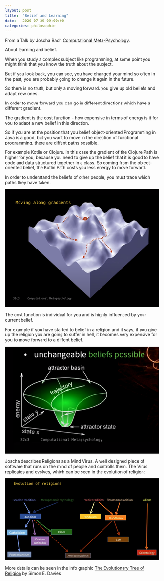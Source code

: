 ```yaml
---
layout: post
title:  "Belief and Learning"
date:   2020-07-29 09:00:00
categories: philosophie
---
```


From a Talk by Joscha Bach [Computational Meta-Psychology](https://www.youtube.com/watch?v=WRdJCFEqFTU).

About learning and belief.

When you study a complex subject like programming, at some point you might think that you know the truth about the subject.

But if you look back, you can see, you have changed your mind so often in the past, you are probably going to change it again in the future.

So there is no truth, but only a moving forward. you give up old beliefs and adapt new ones.

In order to move forward you can go in different directions which have a different gradient.

The gradient is the cost function - how expensive in terms of energy is it for you to adapt a new belief in this direction.

So if you are at the position that you belief object-oriented Programming in Java is a good, but you want to move in the direction of functional programming, there are diffent paths possible.

For example Kotlin or Clojure. In this case the gradient of the Clojure Path is higher for you, because you need to give up the belief that it is good to have code and data structured together in a class. So coming from the object-oriented belief, the Kotlin Path costs you less energy to move forward.

In order to understand the beliefs of other people, you must trace which paths they have taken.

![learning gradients](/img/philosophie/gradient.png)

The cost function is individual for you and is highly influenced by your current belief.

For example if you have started to belief in a religion and it says, if you give up the religion you are going to suffer in hell, it becomes very expensive for you to move forward to a diffent belief.

![belief attractor](/img/philosophie/attractor.png)

Joscha describes Religions as a Mind Virus. A well designed piece of software that runs on the mind of people and controlls them. The Virus replicates and evolves, which can be seen in the evolution of religion:

![evolution of religion](/img/philosophie/evolution.png)

More details can be seen in the info graphic [The Evolutionary Tree of Religion](http://www.infographicsblog.com/the-evolutionary-tree-of-religion-simon-e-davies/) by Simon E. Davies